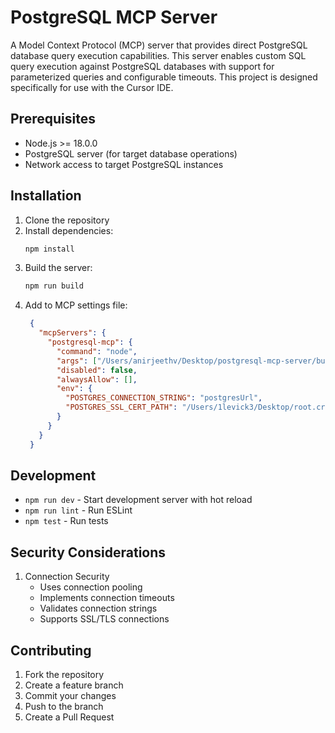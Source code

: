 # PostgreSQL MCP Server

A Model Context Protocol (MCP) server that provides direct PostgreSQL database query execution capabilities. This server enables custom SQL query execution against PostgreSQL databases with support for parameterized queries and configurable timeouts. This project is designed specifically for use with the Cursor IDE.

## Prerequisites

- Node.js >= 18.0.0
- PostgreSQL server (for target database operations)
- Network access to target PostgreSQL instances

## Installation

1. Clone the repository
2. Install dependencies:
   ```bash
   npm install
   ```
3. Build the server:
   ```bash
   npm run build
   ```
4. Add to MCP settings file:
   ```json
    {
      "mcpServers": {
        "postgresql-mcp": {
          "command": "node",
          "args": ["/Users/anirjeethv/Desktop/postgresql-mcp-server/build/index.js"],
          "disabled": false,
          "alwaysAllow": [],
          "env": {
            "POSTGRES_CONNECTION_STRING": "postgresUrl",
            "POSTGRES_SSL_CERT_PATH": "/Users/1levick3/Desktop/root.crt"
          }
        }
      }
    }
   ```

## Development

- `npm run dev` - Start development server with hot reload
- `npm run lint` - Run ESLint
- `npm test` - Run tests

## Security Considerations

1. Connection Security
   - Uses connection pooling
   - Implements connection timeouts
   - Validates connection strings
   - Supports SSL/TLS connections


## Contributing

1. Fork the repository
2. Create a feature branch
3. Commit your changes
4. Push to the branch
5. Create a Pull Request
